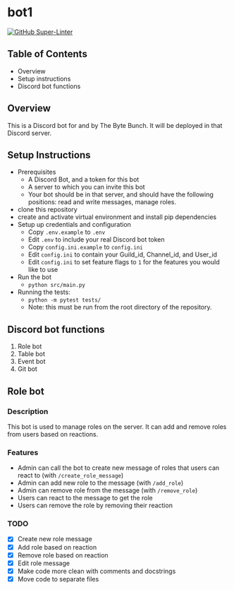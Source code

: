 # bot1
[![GitHub Super-Linter](https://github.com/Al1babax/bot1/actions/workflows/linter.yml/badge.svg)](https://github.com/marketplace/actions/super-linter)

## Table of Contents

- Overview
- Setup instructions
- Discord bot functions

## Overview

This is a Discord bot for and by The Byte Bunch. It will be deployed in that Discord server.

## Setup Instructions

- Prerequisites
  - A Discord Bot, and a token for this bot
  - A server to which you can invite this bot
  - Your bot should be in that server, and should have the following positions: read and write messages, manage roles.
- clone this repository
- create and activate virtual environment and install pip dependencies
- Setup up credentials and configuration
  - Copy `.env.example` to `.env`
  - Edit `.env` to include your real Discord bot token
  - Copy `config.ini.example` to `config.ini`
  - Edit `config.ini` to contain your Guild_id, Channel_id, and User_id
  - Edit `config.ini` to set feature flags to `1` for the features you would like to use
- Run the bot
  - `python src/main.py`
- Running the tests:
  - `python -m pytest tests/`
  - Note: this must be run from the root directory of the repository.

## Discord bot functions

1. Role bot
2. Table bot
3. Event bot
4. Git bot

## Role bot

### Description

This bot is used to manage roles on the server. It can add and remove roles from users based on reactions.

### Features

- Admin can call the bot to create new message of roles that users can react to (with `/create_role_message`)
- Admin can add new role to the message (with `/add_role`)
- Admin can remove role from the message (with `/remove_role`)
- Users can react to the message to get the role
- Users can remove the role by removing their reaction

### TODO

- [x] Create new role message
- [x] Add role based on reaction
- [x] Remove role based on reaction
- [x] Edit role message
- [x] Make code more clean with comments and docstrings
- [x] Move code to separate files
